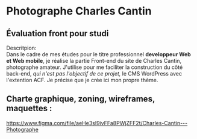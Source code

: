 # Photographe Charles Cantin  
  
## Évaluation front pour studi

Descritpion:  
Dans le cadre de mes études pour le titre professionnel **developpeur Web et Web mobile**, je réalise la partie Front-end du site de Charles Cantin, photographe amateur. J'utilise pour me faciliter la construction du côté back-end, *qui n'est pas l'objectif de ce projet,* le CMS WordPress avec l'extention ACF. Je précise que je crée ici mon propre thème. 

## Charte graphique, zoning, wireframes, maquettes :
https://www.figma.com/file/aeHe3sI9ivFFa8PWjZFF2t/Charles-Cantin---Photographe
